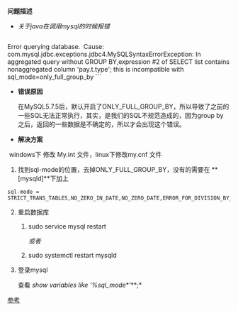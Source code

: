 **问题描述**

* *关于java在调用mysql的时候报错*

     ```
Error querying database.  Cause: com.mysql.jdbc.exceptions.jdbc4.MySQLSyntaxErrorException: In aggregated query without GROUP BY,expression #2 of SELECT list contains nonaggregated column 'pay.t.type'; this is incompatible with sql_mode=only_full_group_by
     ```



* **错误原因**

  在MySQL5.7.5后，默认开启了ONLY_FULL_GROUP_BY，所以导致了之前的一些SQL无法正常执行，其实，是我们的SQL不规范造成的，因为group by 之后，返回的一些数据是不确定的，所以才会出现这个错误。

* **解决方案**

​       windows下 修改 My.int  文件，linux下修改my.cnf 文件

1.  找到sql-mode的位置，去掉ONLY_FULL_GROUP_BY，没有的需要在 **[mysqld]**下加上

    		

   ```
   sql-mode =
   STRICT_TRANS_TABLES,NO_ZERO_IN_DATE,NO_ZERO_DATE,ERROR_FOR_DIVISION_BY_ZERO,NO_AUTO_CREATE_USER,NO_ENGINE_SUBSTITUTION
   ```

   

2. 重启数据库

   1. sudo service mysql restart 

       *或者*

   2.  sudo systemctl restart mysqld

3. 登录mysql  

   查看  *show variables like '%sql_mode**’**;*



[参考](https://blog.csdn.net/qq_26365837/article/details/88020755)

